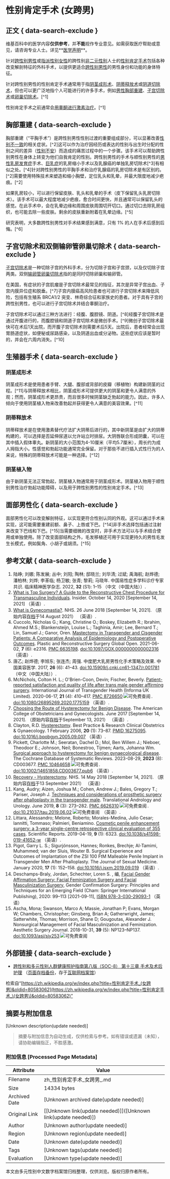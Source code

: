 # 性别肯定手术 (女跨男) 

## 正文 { data-search-exclude }


维基百科中的医学内容**仅供参考**，并**不能**视作专业意见。如需获取医疗帮助或意见，请咨询专业人士。详见**[医学声明](https://zh.wikipedia.org/wiki/Wikipedia:%E5%8C%BB%E5%AD%A6%E5%A3%B0%E6%98%8E)**。

针对[跨性别男性](https://zh.wikipedia.org/wiki/%E8%B7%A8%E6%80%A7%E5%88%A5%E7%94%B7%E6%80%A7 "跨性别男性")或[指派性别女性](https://zh.wikipedia.org/wiki/%E6%80%A7%E5%88%A5%E6%8C%87%E5%AE%9A "性别指定")的跨性别[非二元性别](https://zh.wikipedia.org/wiki/%E9%9D%9E%E4%BA%8C%E5%85%83%E6%80%A7%E5%88%A5 "非二元性别")人士的[性别肯定手术](https://zh.wikipedia.org/wiki/%E6%80%A7%E5%88%A5%E8%82%AF%E5%AE%9A%E6%89%8B%E8%A1%93 "性别肯定手术")包括各种改变解剖特征的外科手术，以提供更适合[跨性别男性](https://zh.wikipedia.org/wiki/%E8%B7%A8%E6%80%A7%E5%88%A5%E7%94%B7%E6%80%A7 "跨性别男性")的男性身份和功能的身体特征。

针对跨性别男性的性别肯定手术通常用于指[阴茎成形术](https://en.wikipedia.org/wiki/Phalloplasty "en:Phalloplasty")、[阴蒂释放术](https://en.wikipedia.org/wiki/Metoidoplasty "en:Metoidoplasty")或[阴道切除术](https://zh.wikipedia.org/wiki/%E9%98%B4%E9%81%93%E5%88%87%E9%99%A4%E6%9C%AF "阴道切除术")，但也可以更广泛地指个人可能进行的许多手术，例如[男性胸部重建](https://en.wikipedia.org/wiki/Male_chest_reconstruction "en:Male chest reconstruction")、[子宫切除术](https://zh.wikipedia.org/wiki/%E5%AD%90%E5%AE%AE%E5%88%87%E9%99%A4%E8%A1%93 "子宫切除术")或[卵巢切除术](https://en.wikipedia.org/wiki/Oophorectomy "en:Oophorectomy")。[^1]

性别肯定手术之前通常会[用睾酮进行激素治疗](https://zh.wikipedia.org/wiki/%E7%94%B7%E6%80%A7%E5%8C%96%E6%BF%80%E7%B4%A0%E7%96%97%E6%B3%95 "男性化激素疗法")。[^1]

## 胸部重建 { data-search-exclude }

胸部重建（“平胸手术”）是跨性别男性性别过渡的重要组成部分，可以显著改善[性别不一致](https://zh.wikipedia.org/wiki/%E6%80%A7%E5%88%A5%E4%B8%8D%E4%B8%80%E8%87%B4 "性别不一致")的相关症状。[^2]这可以作为治疗因经历或表达的性别与出生时分配的性别之间的差异（[性别不安](https://zh.wikipedia.org/wiki/%E6%80%A7%E5%88%A5%E4%B8%8D%E5%AE%89 "性别不安")）而造成的痛苦过程中的一个步骤。该手术可以帮助跨性别男性在身体上转变为他们自我肯定的性别。跨性别男性的手术与顺性别男性的[男性乳房发育症](https://zh.wikipedia.org/wiki/%E7%94%B7%E6%80%A7%E4%B9%B3%E6%88%BF%E5%8F%91%E8%82%B2%E7%97%87 "男性乳房发育症")手术、[巨乳症](https://zh.wikipedia.org/wiki/%E5%B7%A8%E4%B9%B3%E7%97%87 "巨乳症")的乳房缩小手术以及乳腺癌的单独乳房切除术[^3]有相似之处。[^4]针对跨性别男性的平胸手术和治疗乳腺癌的乳房切除术是有区别的。[^2]需要使用特殊技术来塑造和缩小胸壁，定位乳头和乳晕，并最大限度地减少疤痕。[^2]

如果乳房较小，可以进行保留皮肤、乳头和乳晕的手术（皮下保留乳头乳房切除术）。该手术可以最大程度地减少疤痕，愈合时间更快，并且通常可以保留乳头的感觉。在此手术中，会在乳晕边缘和周围皮肤周围切开切口。通过切口去除乳房组织，也可能去除一些皮肤。剩余的皮肤重新附着在乳晕边缘。[^5]

研究表明，大多数跨性别男性对手术结果感到满意，只有 1% 的人在手术后感到后悔。[^6]

## 子宫切除术和双侧输卵管卵巢切除术 { data-search-exclude }

[子宫切除术](https://zh.wikipedia.org/wiki/%E5%AD%90%E5%AE%AE%E5%88%87%E9%99%A4%E8%A1%93 "子宫切除术")是一种切除子宫的外科手术，分为切除子宫和子宫颈，以及仅切除子宫两类。双侧[输卵管卵巢切除术](https://en.wikipedia.org/wiki/Salpingo-oophorectomy "en:Salpingo-oophorectomy")指的是同时切除卵巢和输卵管。

在美国，有症状的子宫肌瘤是子宫切除术最常见的指征，其次是异常子宫出血、子宫内膜异位症和脱垂。[^7]子宫内膜癌高风险患者也可进行子宫切除术来降低风险，包括有生殖系 BRCA1/2 突变、林奇综合征和家族史的患者。对于具有子宫的跨性别男性，也可以进行子宫切除术并结合睾酮治疗。

子宫切除术可以通过三种方法进行：经腹、腹腔镜、阴道。[^8]经腹子宫切除术是通过开腹进行的，而腹腔镜和阴道子宫切除术是微创手术。[^9]微创子宫切除术最快可在术后1天出院，而开腹子宫切除术则需要术后5天。出院后，患者经常会出现胃肠道症状，如便秘或尿路感染，以及阴道出血或分泌物。这些症状应该是暂时的，并会在六周内消失。[^10]

## 生殖器手术 { data-search-exclude }

### 阴茎成形术

阴茎成形术是使用患者手臂、大腿、腹部或背部的皮瓣（移植物）构建新阴茎的过程。[^11]与阴蒂释放术相比，阴茎成形术可提供更大的阴茎和更令人满意的外观；然而，阴茎成形术更昂贵，而且很多时候阴茎缺乏勃起的能力。因此，许多人倾向于使用阴茎植入物来改善勃起并获得更令人满意的美容效果。[^11]

### 阴蒂释放术

阴蒂释放术是在使用激素替代疗法扩大阴蒂后进行的，其中新阴茎是由扩大的阴蒂构建的，可以选择是否延伸尿道以允许站立时排尿。大阴唇联合形成阴囊，可以在其中插入假体睾丸。新阴茎的大小范围为4-10厘米（平均5.7厘米），周长约为成人拇指大小。性感觉和勃起功能通常完全保留。对于那些不进行插入式性行为的人来说，特殊的阴蒂释放术可能是一种选择。[^12]

### 阴茎植入物

由于新阴茎无法正常勃起，阴茎植入物通常用于阴茎成形术。阴茎植入物用于顺性别男性治疗勃起功能障碍，以及用于跨性别男性的性别肯定手术。[^13]

## 面部男性化 { data-search-exclude }

面部男性化可以改变解剖特征，以实现更符合性别认同的外观。这可以通过手术来实现，这可能需要重建前额、鼻子、上唇或下巴。[^14]非手术选择包括通过注射来改变下巴线和下巴。[^15]当需要细微的改变时，非手术方法可以与手术结合使用或单独使用。除了改变面部结构之外，毛发移植还可用于实现更持久的男性毛发生长模式，例如鬓角、小胡子或胡须。[^15]

## 参考文献 { data-search-exclude }

1. 陆峥; 刘娜; 陈发展; 丛中; 刘阳; 陶林; 邸晓兰; 刘华清; 过斌; 禹海航; 赵烨德; 潘柏林; 刘烨; 李革临; 杨卫敏; 张青; 黎莉; 马晓年. 中国易性症多学科诊疗专家共识. 临床精神医学杂志. 2022, **32** (S1): 1–15 （中文（中国大陆））.
2. [What is Top Surgery? A Guide to the Reconstructive Chest Procedure for Transmasculine Individuals](https://www.insider.com/what-is-top-surgery). Insider. October 14, 2020 \[September 14, 2021\] （英语）.
3. [What is Gynecomastia?](https://www.nhs.uk/common-health-questions/mens-health/what-is-gynaecomastia/). NHS. 26 June 2018 \[September 14, 2021\]. （原始内容[存档](https://web.archive.org/web/20210814121735/https://www.nhs.uk/common-health-questions/mens-health/what-is-gynaecomastia/)于14 August 2021） （英语）.
4. Cuccolo, Nicholas G.; Kang, Christine O.; Boskey, Elizabeth R.; Ibrahim, Ahmed M.S.; Blankensteijn, Louise L.; Taghinia, Amir; Lee, Bernard T.; Lin, Samuel J.; Ganor, Oren. [Mastectomy in Transgender and Cisgender Patients: A Comparative Analysis of Epidemiology and Postoperative Outcomes](//www.ncbi.nlm.nih.gov/pmc/articles/PMC6635198). Plastic and Reconstructive Surgery Global Open. 2021-06-02, **7** (6): e2316. [PMC 6635198](//www.ncbi.nlm.nih.gov/pmc/articles/PMC6635198). [doi:10.1097/GOX.0000000000002316](https://doi.org/10.1097%2FGOX.0000000000002316) （英语）.
5. 唐乙; 赵烨德; 李旭东; 张连杰; 周强. 中度肥大乳房男性化手术策略及效果. 中国美容医学. 2017, **26** (6): 41–43. [doi:10.15909/j.cnki.cn61-1347/r.001781](https://doi.org/10.15909%2Fj.cnki.cn61-1347%2Fr.001781) （中文（中国大陆））.
6. McNichols, Colton H. L.; O'Brien-Coon, Devin; Fischer, Beverly. [Patient-reported satisfaction and quality of life after trans male gender affirming surgery](//www.ncbi.nlm.nih.gov/pmc/articles/PMC8726650). International Journal of Transgender Health (Informa UK Limited). 2020-06-17, **21** (4): 410–417. [PMC 8726650](//www.ncbi.nlm.nih.gov/pmc/articles/PMC8726650) ![可免费查阅](//upload.wikimedia.org/wikipedia/commons/thumb/6/65/Lock-green.svg/9px-Lock-green.svg.png) . [doi:10.1080/26895269.2020.1775159](https://doi.org/10.1080%2F26895269.2020.1775159) （英语）.
7. [Choosing the Route of Hysterectomy for Benign Disease](https://www.acog.org/clinical/clinical-guidance/committee-opinion/articles/2017/06/choosing-the-route-of-hysterectomy-for-benign-disease#:~:text=invasive%E2%80%9D%20surgical%20approaches.-,Hysterectomy%20is%20one%20of%20the%20most%20frequently%20performed%20surgical%20procedures,prolapse%20\(18.2%25\)%201%202.). The American College of Obstetricians and Gynecologists. June 2017 \[September 14, 2021\]. （原始内容[存档](https://web.archive.org/web/20210913183524/https://www.acog.org/clinical/clinical-guidance/committee-opinion/articles/2017/06/choosing-the-route-of-hysterectomy-for-benign-disease#:~:text=invasive%E2%80%9D%20surgical%20approaches.-,Hysterectomy%20is%20one%20of%20the%20most%20frequently%20performed%20surgical%20procedures,prolapse%20\(18.2%25\)%201%202.)于September 13, 2021） （英语）.
8. Clayton, R.D. [Hysterectomy](https://www.sciencedirect.com/science/article/pii/S1521693405001203). Best Practice & Research Clinical Obstetrics & Gynaecology. 1 February 2006, **20** (1): 73–87. [PMID 16275095](https://www.ncbi.nlm.nih.gov/pubmed/16275095). [doi:10.1016/j.bpobgyn.2005.09.007](https://doi.org/10.1016%2Fj.bpobgyn.2005.09.007) （英语）.
9. Pickett, Charlotte M.; Seeratan, Dachel D.; Mol, Ben Willem J.; Nieboer, Theodoor E.; Johnson, Neil; Bonestroo, Tijmen; Aarts, Johanna Wm. [Surgical approach to hysterectomy for benign gynaecological disease](//www.ncbi.nlm.nih.gov/pmc/articles/PMC10464658). The Cochrane Database of Systematic Reviews. 2023-08-29, **2023** (8): CD003677. [PMC 10464658](//www.ncbi.nlm.nih.gov/pmc/articles/PMC10464658) ![可免费查阅](//upload.wikimedia.org/wikipedia/commons/thumb/6/65/Lock-green.svg/9px-Lock-green.svg.png) . [doi:10.1002/14651858.CD003677.pub6](https://doi.org/10.1002%2F14651858.CD003677.pub6) （英语）.
10. [Recovery - Hysterectomy](https://www.nhs.uk/conditions/hysterectomy/recovery/). NHS. 14 May 2018 \[September 14, 2021\]. （原始内容[存档](https://web.archive.org/web/20210913183523/https://www.nhs.uk/conditions/hysterectomy/recovery/)于13 September 2021） （英语）.
11. Kang, Audry; Aizen, Joshua M.; Cohen, Andrew J.; Bales, Gregory T.; Pariser, Joseph J. [Techniques and considerations of prosthetic surgery after phalloplasty in the transgender male](//www.ncbi.nlm.nih.gov/pmc/articles/PMC6626310). Translational Andrology and Urology. June 2019, **8** (3): 273–282. [PMC 6626310](//www.ncbi.nlm.nih.gov/pmc/articles/PMC6626310) ![可免费查阅](//upload.wikimedia.org/wikipedia/commons/thumb/6/65/Lock-green.svg/9px-Lock-green.svg.png) . [doi:10.21037/tau.2019.06.02](https://doi.org/10.21037%2Ftau.2019.06.02) ![可免费查阅](//upload.wikimedia.org/wikipedia/commons/thumb/6/65/Lock-green.svg/9px-Lock-green.svg.png)  （英语）.
12. Littara, Alessandro; Melone, Roberto; Morales-Medina, Julio Cesar; Iannitti, Tommaso; Palmieri, Beniamino. [Cosmetic penile enhancement surgery: a 3-year single-centre retrospective clinical evaluation of 355 cases](//www.ncbi.nlm.nih.gov/pmc/articles/PMC6474863). Scientific Reports. 2019-04-19, **9** (1): 6323. [doi:10.1038/s41598-019-41652-w](https://doi.org/10.1038%2Fs41598-019-41652-w) （英语）.
13. Pigot, Garry L. S.; Sigurjónsson, Hannes; Ronkes, Brechje; Al-Tamimi, Muhammed; van der Sluis, Wouter B. Surgical Experience and Outcomes of Implantation of the ZSI 100 FtM Malleable Penile Implant in Transgender Men After Phalloplasty. The Journal of Sexual Medicine. January 2020, **17** (1): 152–158. [doi:10.1016/j.jsxm.2019.09.019](https://doi.org/10.1016%2Fj.jsxm.2019.09.019) （英语）.
14. Deschamps-Braly, Jordan, Schechter, Loren S. , 编, [Facial Gender Affirmation Surgery: Facial Feminization Surgery and Facial Masculinization Surgery](https://doi.org/10.1007/978-3-030-29093-1_12), Gender Confirmation Surgery: Principles and Techniques for an Emerging Field (Cham: Springer International Publishing), 2020: 99–113 \[2021-09-11\], [ISBN 978-3-030-29093-1](https://zh.wikipedia.org/wiki/Special:%E7%BD%91%E7%BB%9C%E4%B9%A6%E6%BA%90/978-3-030-29093-1 "Special:网络书源/978-3-030-29093-1") （英语）
15. Ascha, Mona; Swanson, Marco A; Massie, Jonathan P; Evans, Morgan W; Chambers, Christopher; Ginsberg, Brian A; Gatherwright, James; Satterwhite, Thomas; Morrison, Shane D; Gougoutas, Alexander J. Nonsurgical Management of Facial Masculinization and Feminization. Aesthetic Surgery Journal. 2018-10-31, **39** (5): NP123–NP137. [doi:10.1093/asj/sjy253](https://doi.org/10.1093%2Fasj%2Fsjy253) ![可免费查阅](//upload.wikimedia.org/wikipedia/commons/thumb/6/65/Lock-green.svg/9px-Lock-green.svg.png)  

## 外部链接 { data-search-exclude }

- [跨性别和多元性别人群健康照护指南第八版（SOC-8） 第十三章 手术及术后护理](https://project-trans.org/SOC-8/soc8cn/section13.html) （[页面存档备份](https://web.archive.org/web/20231216105032/https://project-trans.org/SOC-8/soc8cn/section13.html)，存于[互联网档案馆](https://zh.wikipedia.org/wiki/%E4%BA%92%E8%81%94%E7%BD%91%E6%A1%A3%E6%A1%88%E9%A6%86 "互联网档案馆")）

检索自“[https://zh.wikipedia.org/w/index.php?title=性别肯定手术_(女跨男)&oldid=80583062](https://zh.wikipedia.org/w/index.php?title=性别肯定手术_\(女跨男\)&oldid=80583062)”
<!-- tcd_original_link https://zh.wikipedia.org/zh-hans/%E6%80%A7%E5%88%AB%E8%82%AF%E5%AE%9A%E6%89%8B%E6%9C%AF_(%E5%A5%B3%E8%B7%A8%E7%94%B7) -->


## 摘要与附加信息

<!-- tcd_abstract -->
[Unknown description(update needed)]
<!-- tcd_abstract_end -->

> 摘要与附加信息为自动生成，仅供检索与参考。如有错误或遗漏（未知），请协助编辑指正，不胜感激。

### 附加信息 [Processed Page Metadata]

| Attribute       | Value                                  |
|-----------------|----------------------------------------|
| Filename        | zh_性别肯定手术_女跨男_.md                             |
| Size            | 14334 bytes                           |
| Archived Date   | [Unknown archived date(update needed)]                             |
| Original Link   | [[Unknown link(update needed)]]([Unknown link(update needed)])                       |
| Author          | [Unknown author(update needed)]                               |
| Region          | [Unknown region(update needed)]                               |
| Date            | [Unknown date(update needed)]                                 |
| Tags            | [Unknown tags(update needed)]                                 |
| Evaluation            | [Unknown type(update needed)]                                 |
<!-- tcd_table_end -->

本文由多元性别中文数字档案馆归档整理，仅供浏览。版权归原作者所有。
